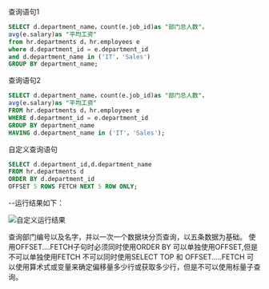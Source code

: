 查询语句1
```sql
SELECT d.department_name，count(e.job_id)as "部门总人数"，
avg(e.salary)as "平均工资"
from hr.departments d，hr.employees e
where d.department_id = e.department_id
and d.department_name in ('IT'，'Sales')
GROUP BY department_name;
```
查询语句2
```sql
SELECT d.department_name，count(e.job_id)as "部门总人数"，
avg(e.salary)as "平均工资"
FROM hr.departments d，hr.employees e
WHERE d.department_id = e.department_id
GROUP BY department_name
HAVING d.department_name in ('IT'，'Sales');
```
自定义查询语句
```sql
SELECT d.department_id,d.department_name 
FROM hr.departments d 
ORDER BY d.department_id 
OFFSET 5 ROWS FETCH NEXT 5 ROW ONLY;
```
--运行结果如下：

![自定义运行结果](https://github.com/sunsky0c/Oracle/raw/master/tu.png)

查询部门编号以及名字，并以一次一个数据块分页查询，以五条数据为基础。
使用OFFSET....FETCH子句时必须同时使用ORDER BY
可以单独使用OFFSET,但是不可以单独使用FETCH
不可以同时使用SELECT TOP 和 OFFSET.....FETCH
可以使用算术式或变量来确定偏移量多少行或获取多少行，但是不可以使用标量子查询。
